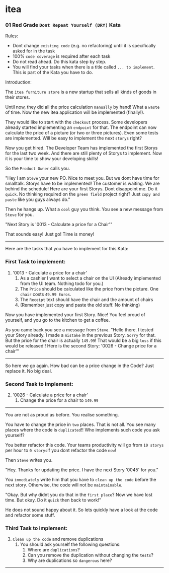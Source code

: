 # itea
### 01 Red Grade `Dont Repeat Yourself (DRY)` Kata

Rules:

* Dont change `existing code` (e.g. no refactoring) until it is specifically asked for in the task
* 100% `code coverage` is required after each task
* Do not read ahead. Do this kata step by step.
* You will find your tasks when there is a title called `... to implement`. This is part of the Kata you have to do.


Introduction:

The `itea furniture store` is a new startup that sells all kinds of goods in their stores.

Until now, they did all the price calculation `manually` by hand! What a `waste` of time.
Now the new itea application will be implemented (finally!).

They would like to start with the `checkout` process.
Some developers already started implementing an `endpoint` for that. The endpoint can now calculate the price of a picture
(or two or three pictures). Even some tests are implemented. Will be easy to implement the next `storys` right?

Now you get hired. The Developer Team has implemented the first Storys for the last two week.
And there are still plenty of Storys to implement. Now it is your time to show your developing skills!

So the `Product Owner` calls you.

"Hey I am `Steve` your new PO. Nice to meet you. But we dont have time for smalltalk. Storys have to be implemented!
The customer is waiting. We are behind the schedule! Here are your first Storys. Dont disappoint me.
Do it `quick`. No thinking required on the `green field` project right? Just `copy and paste` like you guys always do."

Then he hangs up. What a `cool` guy you think.
You see a new message from `Steve` for you.

"Next Story is '0013 - Calculate a price for a Chair'"

That sounds easy! Just go! Time is money!

-----
Here are the tasks that you have to implement for this Kata:

### First Task to implement:

1. '0013 - Calculate a price for a chair' 
   1. As a cashier I want to select a chair on the UI (Already implemented from the UI team. Nothing todo for you.)
   2. The `Price` should be calculated like the price from the picture. One `chair` costs `49.99 Euros`.
   3. The `Receipt` text should have the chair and the amount of chairs
   4. (Remember just copy and paste the old stuff. No thinking)

Now you have implemented your first Story. Nice! 
You feel proud of yourself, and you go to the kitchen to get a coffee.

As you came back you see a message from `Steve`.
"Hello there. I tested your Story already. I made a `mistake` in the previous Story.
`Sorry` for that. But the price for the chair is actually `149.99`! That would be a big `loss` if this would be released!!
Here is the second Story: '0026 - Change price for a chair'"

----

So here we go again. How bad can be a price change in the Code?
Just replace it. No big deal.

### Second Task to implement:

2. '0026 - Calculate a price for a chair'
   1. Change the price for a chair to `149.99`

---

You are not as proud as before. You realise something.

You have to change the price in `two` places.
That is not all. You see many places where the code is `duplicated`!!
Who implements such code you ask yourself?

You better refactor this code. Your teams productivity will go from `10 storys` per hour to `0 storys`if you dont refactor the code `now`!

Then `Steve` writes you.

"Hey. Thanks for updating the price. I have the next Story '0045' for you."

You `immediately` write him that you have to `clean up the code` before the next story. Otherwise, the code will not be `maintainable`.

"Okay. But why didnt you do that in the `first place`? Now we have lost time. But okay. Do it `quick` then back to work!"

He does not sound happy about it. So lets quickly have a look at the code and refactor some stuff.

### Third Task to implement:

3. `Clean up the code` and remove duplications
   1. You should ask yourself the following questions:
      1. Where are `duplications`?
      2. Can you remove the duplication without changing the `tests`?
      3. Why are duplications so `dangerous` here?

---
